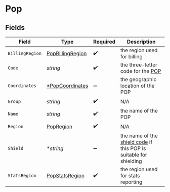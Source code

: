 # Pop


## Fields

| Field                                                                                                                                                     | Type                                                                                                                                                      | Required                                                                                                                                                  | Description                                                                                                                                               |
| --------------------------------------------------------------------------------------------------------------------------------------------------------- | --------------------------------------------------------------------------------------------------------------------------------------------------------- | --------------------------------------------------------------------------------------------------------------------------------------------------------- | --------------------------------------------------------------------------------------------------------------------------------------------------------- |
| `BillingRegion`                                                                                                                                           | [PopBillingRegion](../../models/shared/popbillingregion.md)                                                                                               | :heavy_check_mark:                                                                                                                                        | the region used for billing                                                                                                                               |
| `Code`                                                                                                                                                    | *string*                                                                                                                                                  | :heavy_check_mark:                                                                                                                                        | the three-letter code for the [POP](https://developer.fastly.com/learning/concepts/pop/)                                                                  |
| `Coordinates`                                                                                                                                             | [*PopCoordinates](../../models/shared/popcoordinates.md)                                                                                                  | :heavy_minus_sign:                                                                                                                                        | the geographic location of the POP                                                                                                                        |
| `Group`                                                                                                                                                   | *string*                                                                                                                                                  | :heavy_check_mark:                                                                                                                                        | N/A                                                                                                                                                       |
| `Name`                                                                                                                                                    | *string*                                                                                                                                                  | :heavy_check_mark:                                                                                                                                        | the name of the POP                                                                                                                                       |
| `Region`                                                                                                                                                  | [PopRegion](../../models/shared/popregion.md)                                                                                                             | :heavy_check_mark:                                                                                                                                        | N/A                                                                                                                                                       |
| `Shield`                                                                                                                                                  | **string*                                                                                                                                                 | :heavy_minus_sign:                                                                                                                                        | the name of the [shield code](https://developer.fastly.com/learning/concepts/shielding/#choosing-a-shield-location) if this POP is suitable for shielding |
| `StatsRegion`                                                                                                                                             | [PopStatsRegion](../../models/shared/popstatsregion.md)                                                                                                   | :heavy_check_mark:                                                                                                                                        | the region used for stats reporting                                                                                                                       |